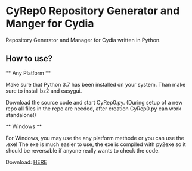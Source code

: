 # CyRep0 Repository Generator and Manger for Cydia
Repository Generator and Manager for Cydia written in Python.

## How to use?

** Any Platform **

Make sure that Python 3.7 has been installed on your system. Than make sure to install bz2 and easygui. 

Download the source code and start CyRep0.py. (During setup of a new repo all files in the repo are needed, after creation CyRep0.py can work standalone!)


** Windows **

For Windows, you may use the any platform methode or you can use the .exe! The exe is much easier to use, the exe is compiled with py2exe so it should be reversable if anyone really wants to check the code.

Download: [HERE](# "Download")
